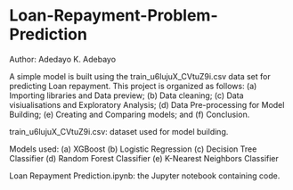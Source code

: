 # Loan-Repayment-Problem-Prediction

Author: Adedayo K. Adebayo


A simple model is built using the train_u6lujuX_CVtuZ9i.csv data set for predicting Loan repayment. This project is organized as follows: 
(a) Importing libraries and Data preview; 
(b) Data cleaning;
(c) Data visiualisations and Exploratory Analysis;
(d) Data Pre-processing for Model Building;
(e) Creating and Comparing models; and 
(f) Conclusion.

train_u6lujuX_CVtuZ9i.csv: dataset used for model building.

Models used:
(a) XGBoost
(b) Logistic Regression
(c) Decision Tree Classifier
(d) Random Forest Classifier
(e) K-Nearest Neighbors Classifier

Loan Repayment Prediction.ipynb: the Jupyter notebook containing code.
